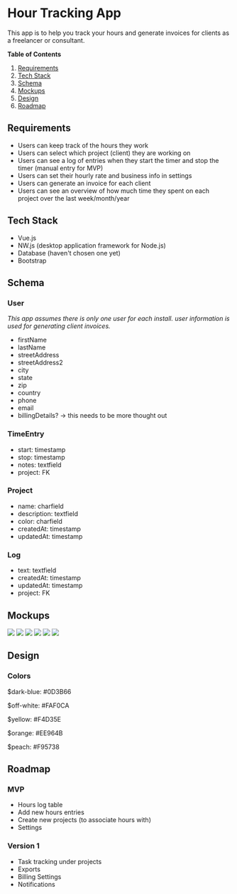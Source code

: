 # Hour Tracking App

This app is to help you track your hours and generate invoices for clients as a freelancer or consultant.

**Table of Contents**

1. [Requirements](#requirements)
1. [Tech Stack](#tech-stack)
1. [Schema](#schema)
1. [Mockups](#mockups)
1. [Design](#design)
1. [Roadmap](#roadmap)

## Requirements

* Users can keep track of the hours they work
* Users can select which project (client) they are working on
* Users can see a log of entries when they start the timer and stop the timer (manual entry for MVP)
* Users can set their hourly rate and business info in settings
* Users can generate an invoice for each client
* Users can see an overview of how much time they spent on each project over the last week/month/year

## Tech Stack

* Vue.js
* NW.js (desktop application framework for Node.js)
* Database (haven't chosen one yet)
* Bootstrap

## Schema

### User

*This app assumes there is only one user for each install. user information is used for generating client invoices.*

* firstName
* lastName
* streetAddress
* streetAddress2
* city
* state
* zip
* country
* phone
* email
* billingDetails? -> this needs to be more thought out

### TimeEntry

* start: timestamp
* stop: timestamp
* notes: textfield
* project: FK

### Project

* name: charfield
* description: textfield
* color: charfield
* createdAt: timestamp
* updatedAt: timestamp

### Log

* text: textfield
* createdAt: timestamp
* updatedAt: timestamp
* project: FK

## Mockups

<img src="Hours Log.png">
<img src="Drawer Menu.png">
<img src="Projects Page.png">
<img src="Project Page.png">
<img src="Export Page.png">
<img src="Settings.png">

## Design

### Colors

$dark-blue: #0D3B66

$off-white: #FAF0CA

$yellow: #F4D35E

$orange: #EE964B

$peach: #F95738

## Roadmap

### MVP

* Hours log table
* Add new hours entries
* Create new projects (to associate hours with)
* Settings

### Version 1

* Task tracking under projects
* Exports
* Billing Settings
* Notifications
